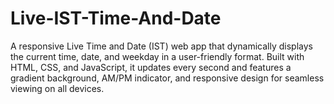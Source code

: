 # Live-IST-Time-And-Date
A responsive Live Time and Date (IST) web app that dynamically displays the current time, date, and weekday in a user-friendly format. Built with HTML, CSS, and JavaScript, it updates every second and features a gradient background, AM/PM indicator, and responsive design for seamless viewing on all devices.
